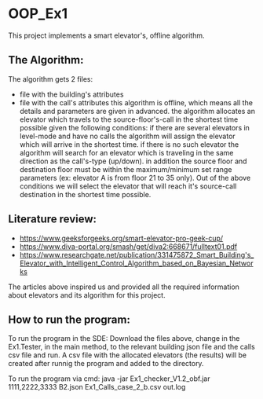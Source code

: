 # OOP_Ex1

This project implements a smart elevator's, offline algorithm.

## **The Algorithm:**

The algorithm gets 2 files:
* file with the building's attributes
* file with the call's attributes
this algorithm is offline, which means all the details and parameters are given in advanced.
the algorithm allocates an elevator which travels to the source-floor's-call in the shortest time possible given the following conditions:
if there are several elevators in level-mode and have no calls the algorithm will assign the elevator which will arrive in the shortest time.
if there is no such elevator the algorithm will search for an elevator which is traveling in the same direction as the call's-type (up/down).
in addition the source floor and destination floor must be within the maximum/minimum set range parameters (ex: elevator A is from floor 21 to 35 only).
Out of the above conditions we will select the elevator that will reach it's source-call destination in the shortest time possible.

## **Literature review:**
* https://www.geeksforgeeks.org/smart-elevator-pro-geek-cup/
* https://www.diva-portal.org/smash/get/diva2:668671/fulltext01.pdf
* https://www.researchgate.net/publication/331475872_Smart_Building's_Elevator_with_Intelligent_Control_Algorithm_based_on_Bayesian_Networks

The articles above inspired us and provided all the required information about elevators and its algorithm for this project.

## **How to run the program:**
To run the program in the SDE:
Download the files above, change in the Ex1.Tester, in the main method, to the relevant building json file and the calls csv file and run. 
A csv file with the allocated elevators (the results) will be created after runnig the program and added to the directory. 

To run the program via cmd:
java -jar Ex1_checker_V1.2_obf.jar 1111,2222,3333 B2.json Ex1_Calls_case_2_b.csv out.log
